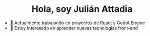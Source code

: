
<h1 align='center'>Hola, soy Julián Attadia</h1>

- 🔭 Actualmente trabajando en proyectos de React y Godot Engine
- 🌱 Estoy interesado en aprender nuevas tecnologias front-end


